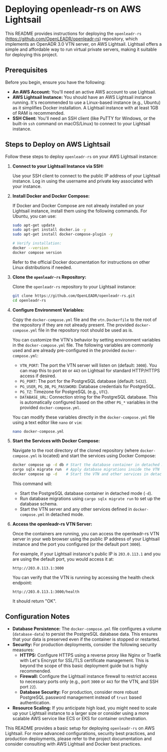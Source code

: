 # Deploying openleadr-rs on AWS Lightsail

This README provides instructions for deploying the `openleadr-rs` (https://github.com/OpenLEADR/openleadr-rs) repository, which implements an OpenADR 3.0 VTN server, on AWS Lightsail. Lightsail offers a simple and affordable way to run virtual private servers, making it suitable for deploying this project.

## Prerequisites

Before you begin, ensure you have the following:

*   **An AWS Account:** You'll need an active AWS account to use Lightsail.
*   **AWS Lightsail Instance:** You should have an AWS Lightsail instance running. It's recommended to use a Linux-based instance (e.g., Ubuntu) as it simplifies Docker installation. A Lightsail instance with at least 1GB of RAM is recommended.
*   **SSH Client:** You'll need an SSH client (like PuTTY for Windows, or the built-in `ssh` command on macOS/Linux) to connect to your Lightsail instance.

## Steps to Deploy on AWS Lightsail

Follow these steps to deploy `openleadr-rs` on your AWS Lightsail instance:

1.  **Connect to your Lightsail Instance via SSH:**

    Use your SSH client to connect to the public IP address of your Lightsail instance. Log in using the username and private key associated with your instance.

2.  **Install Docker and Docker Compose:**

    If Docker and Docker Compose are not already installed on your Lightsail instance, install them using the following commands. For Ubuntu, you can use:

    ```bash
    sudo apt-get update
    sudo apt-get install docker.io -y
    sudo apt-get install docker-compose-plugin -y

    # Verify installation:
    docker --version
    docker compose version
    ```

    Refer to the official Docker documentation for instructions on other Linux distributions if needed.

3.  **Clone the `openleadr-rs` Repository:**

    Clone the `openleadr-rs` repository to your Lightsail instance:

    ```bash
    git clone https://github.com/OpenLEADR/openleadr-rs.git
    cd openleadr-rs
    ```

4.  **Configure Environment Variables:**

    Copy the `docker-compose.yml` file and the `vtn.Dockerfile` to the root of the repository if they are not already present. The provided `docker-compose.yml` file in the repository root should be used as is.

    You can customize the VTN's behavior by setting environment variables in the `docker-compose.yml` file.  The following variables are commonly used and are already pre-configured in the provided `docker-compose.yml`:

    *   `VTN_PORT`:  The port the VTN server will listen on (default: `3000`). You can map this to port `80` or `443` on Lightsail for standard HTTP/HTTPS access if desired.
    *   `PG_PORT`: The port for the PostgreSQL database (default: `5432`).
    *   `PG_USER`, `PG_DB`, `PG_PASSWORD`: Database credentials for PostgreSQL.
    *   `PG_TZ`:  Timezone for PostgreSQL (e.g., `UTC`).
    *   `DATABASE_URL`: Connection string for the PostgreSQL database. This is automatically configured based on the other `PG_*` variables in the provided `docker-compose.yml`.

    You can modify these variables directly in the `docker-compose.yml` file using a text editor like `nano` or `vim`:

    ```bash
    nano docker-compose.yml
    ```

5.  **Start the Services with Docker Compose:**

    Navigate to the root directory of the cloned repository (where `docker-compose.yml` is located) and start the services using Docker Compose:

    ```bash
    docker compose up -d db # Start the database container in detached mode
    cargo sqlx migrate run  # Apply database migrations inside the VTN container
    docker compose up -d    # Start the VTN and other services in detached mode
    ```

    This command will:

    *   Start the PostgreSQL database container in detached mode (`-d`).
    *   Run database migrations using `cargo sqlx migrate run` to set up the database schema.
    *   Start the VTN server and any other services defined in `docker-compose.yml` in detached mode.

6.  **Access the openleadr-rs VTN Server:**

    Once the containers are running, you can access the openleadr-rs VTN server in your web browser using the public IP address of your Lightsail instance and the port you configured (or the default port `3000`).

    For example, if your Lightsail instance's public IP is `203.0.113.1` and you are using the default port, you would access it at:

    ```
    http://203.0.113.1:3000
    ```

    You can verify that the VTN is running by accessing the health check endpoint:

     ```
     http://203.0.113.1:3000/health
     ```
     It should return "OK".

## Configuration Notes

*   **Database Persistence:** The `docker-compose.yml` file configures a volume (`database-data`) to persist the PostgreSQL database data. This ensures that your data is preserved even if the container is stopped or restarted.
*   **Security:** For production deployments, consider the following security measures:
    *   **HTTPS:** Configure HTTPS using a reverse proxy like Nginx or Traefik with Let's Encrypt for SSL/TLS certificate management. This is beyond the scope of this basic deployment guide but is highly recommended.
    *   **Firewall:** Configure the Lightsail instance firewall to restrict access to necessary ports only (e.g., port `3000` or `443` for the VTN, and SSH port `22`).
    *   **Database Security:** For production, consider more robust PostgreSQL password management instead of `trust` based authentication.
*   **Resource Scaling:** If you anticipate high load, you might need to scale up your Lightsail instance to a larger size or consider using a more scalable AWS service like ECS or EKS for container orchestration.

This README provides a basic setup for deploying `openleadr-rs` on AWS Lightsail. For more advanced configurations, security best practices, and production deployments, please refer to the project documentation and consider consulting with AWS Lightsail and Docker best practices.
